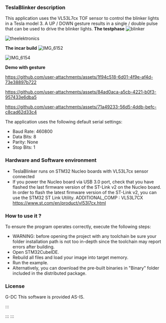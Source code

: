 ### <b>TeslaBlinker description</b>

This application uses the VL53L7cx TOF sensor to control the blinker lights in a Tesla model 3. A UP / DOWN gesture results in a single / double pulse that can be used to drive the blinker lights.
<b>The testphase</b>
![blinker](https://github.com/user-attachments/assets/9deb0a11-a677-45ee-b117-7e86621f29aa)

![theelektronics](https://github.com/user-attachments/assets/da919bb6-c1d6-4474-89f2-2d382df4f3d4)

<b>The incar build</b>
![IMG_6152](https://github.com/user-attachments/assets/c88c2d9b-f609-4bb3-8266-020866e4b3e2)

![IMG_6154](https://github.com/user-attachments/assets/d70f8550-0844-4e47-b021-1d98778bd753)

<b>Demo with gesture</b>

https://github.com/user-attachments/assets/1f94c518-6d01-4f9e-af4d-73e38897b722

https://github.com/user-attachments/assets/84ad0aca-a5cb-4221-b0f3-957433e6dba5

https://github.com/user-attachments/assets/71a49233-56d5-4ddb-befc-c8cad62d33c4


The application uses the following default serial settings:

  - Baud Rate: 460800
  - Data Bits: 8
  - Parity: None
  - Stop Bits: 1

### <b>Hardware and Software environment</b>

  - TeslaBlinker runs on STM32 Nucleo boards with VL53L7cx sensor connected
  - If you power the Nucleo board via USB 3.0 port, check that you have flashed the last firmware version of
    the ST-Link v2 on the Nucleo board. In order to flash the latest firmware version of the 
	ST-Link v2, you can use the STM32 ST Link Utility.
ADDITIONAL_COMP : VL53L7CX https://www.st.com/en/product/vl53l7cx.html

### <b>How to use it ?</b>

To ensure the program operates correctly, execute the following steps:
 - WARNING: before opening the project with any toolchain be sure your folder
   installation path is not too in-depth since the toolchain may report errors
   after building.
 - Open STM32CubeIDE.
 - Rebuild all files and load your image into target memory.
 - Run the example.
 - Alternatively, you can download the pre-built binaries in "Binary" 
   folder included in the distributed package.

### <b>License</b>

G-DC
This software is provided AS-IS.

</div>
:::

:::
:::
